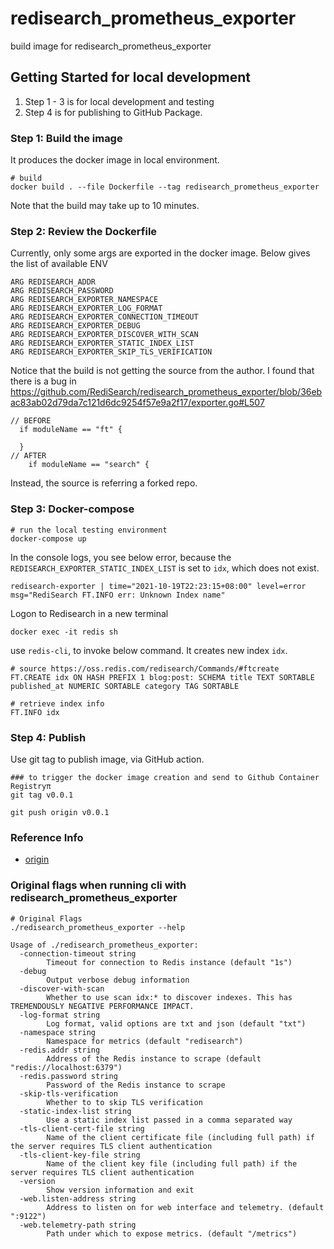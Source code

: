# redisearch_prometheus_exporter
build image for redisearch_prometheus_exporter









## Getting Started for local development

1. Step 1 - 3 is for local development and testing
2. Step 4 is for publishing to GitHub Package. 

### Step 1: Build the image
It produces the docker image in local environment. 

```shell
# build
docker build . --file Dockerfile --tag redisearch_prometheus_exporter 
```

Note that the build may take up to 10 minutes.

### Step 2: Review the Dockerfile

Currently, only some args are exported in the docker image. Below gives the list of available ENV

```shell
ARG REDISEARCH_ADDR
ARG REDISEARCH_PASSWORD
ARG REDISEARCH_EXPORTER_NAMESPACE
ARG REDISEARCH_EXPORTER_LOG_FORMAT
ARG REDISEARCH_EXPORTER_CONNECTION_TIMEOUT
ARG REDISEARCH_EXPORTER_DEBUG
ARG REDISEARCH_EXPORTER_DISCOVER_WITH_SCAN
ARG REDISEARCH_EXPORTER_STATIC_INDEX_LIST
ARG REDISEARCH_EXPORTER_SKIP_TLS_VERIFICATION
```

Notice that the build is not getting the source from the author. I found that there is a bug in
https://github.com/RediSearch/redisearch_prometheus_exporter/blob/36ebac83ab02d79da7c121d6dc9254f57e9a2f17/exporter.go#L507

```text
// BEFORE
  if moduleName == "ft" {
  
  }
// AFTER
    if moduleName == "search" {
```

Instead, the source is referring a forked repo. 

### Step 3: Docker-compose

```shell
# run the local testing environment
docker-compose up
```

In the console logs, you see below error, because the `REDISEARCH_EXPORTER_STATIC_INDEX_LIST` is set to `idx`, which does not exist.

```shell
redisearch-exporter | time="2021-10-19T22:23:15+08:00" level=error msg="RediSearch FT.INFO err: Unknown Index name"
```

Logon to Redisearch in a new terminal
```shell
docker exec -it redis sh
```

use `redis-cli`, to invoke below command. It creates new index `idx`.

```shell
# source https://oss.redis.com/redisearch/Commands/#ftcreate
FT.CREATE idx ON HASH PREFIX 1 blog:post: SCHEMA title TEXT SORTABLE published_at NUMERIC SORTABLE category TAG SORTABLE

# retrieve index info
FT.INFO idx
```

### Step 4: Publish
Use git tag to publish image, via GitHub action.
```shell
### to trigger the docker image creation and send to Github Container Registryπ
git tag v0.0.1

git push origin v0.0.1
```

### Reference Info
- [origin](https://github.com/RediSearch/redisearch_prometheus_exporter)

### Original flags when running cli with redisearch_prometheus_exporter
```text
# Original Flags
./redisearch_prometheus_exporter --help

Usage of ./redisearch_prometheus_exporter:
  -connection-timeout string
    	Timeout for connection to Redis instance (default "1s")
  -debug
    	Output verbose debug information
  -discover-with-scan
    	Whether to use scan idx:* to discover indexes. This has TREMENDOUSLY NEGATIVE PERFORMANCE IMPACT.
  -log-format string
    	Log format, valid options are txt and json (default "txt")
  -namespace string
    	Namespace for metrics (default "redisearch")
  -redis.addr string
    	Address of the Redis instance to scrape (default "redis://localhost:6379")
  -redis.password string
    	Password of the Redis instance to scrape
  -skip-tls-verification
    	Whether to to skip TLS verification
  -static-index-list string
    	Use a static index list passed in a comma separated way
  -tls-client-cert-file string
    	Name of the client certificate file (including full path) if the server requires TLS client authentication
  -tls-client-key-file string
    	Name of the client key file (including full path) if the server requires TLS client authentication
  -version
    	Show version information and exit
  -web.listen-address string
    	Address to listen on for web interface and telemetry. (default ":9122")
  -web.telemetry-path string
    	Path under which to expose metrics. (default "/metrics")
```
